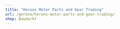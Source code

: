 ```yaml
---
title: "Herons Motor Parts and Gear Trading"
url: /gerona/herons-motor-parts-and-gear-trading/
shop: Baumarkt
---
```

